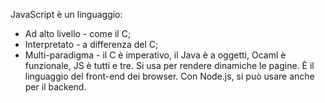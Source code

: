 JavaScript è un linguaggio:
* Ad alto livello - come il C;
* Interpretato - a differenza del C;
* Multi-paradigma - il C è imperativo, il Java è a oggetti, Ocaml è funzionale, JS è tutti e tre.
Si usa per rendere dinamiche le pagine. È il linguaggio del front-end dei browser. Con Node.js, si può usare anche per il backend.